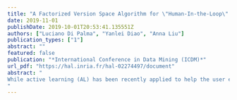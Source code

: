 ```yaml
---
title: "A Factorized Version Space Algorithm for \"Human-In-the-Loop\" Data Exploration"
date: 2019-11-01
publishDate: 2019-10-01T20:53:41.135551Z
authors: ["Luciano Di Palma", "Yanlei Diao", "Anna Liu"]
publication_types: ["1"]
abstract: ""
featured: false
publication: "*International Conference in Data Mining (ICDM)*"
url_pdf: "https://hal.inria.fr/hal-02274497/document"
abstract: "
While active learning (AL) has been recently applied to help the user explore a large database to retrieve data instances of interest, existing methods often require a large number of instances to be labeled in order to achieve good accuracy. To address this slow convergence problem, our work augments version space-based AL algorithms, which have strong theoretical results on convergence but are very costly to run, with additional insights obtained in the user labeling process. These insights lead to a novel algorithm that factorizes the version space to perform active learning in a set of subspaces. Our work offers theoretical results on optimality and approximation for this algorithm, as well as optimizations for better performance. Evaluation results show that our factorized version space algorithm significantly outperforms other version space algorithms, as well as a recent factorization-aware algorithm, for large database exploration.
"
---
```

